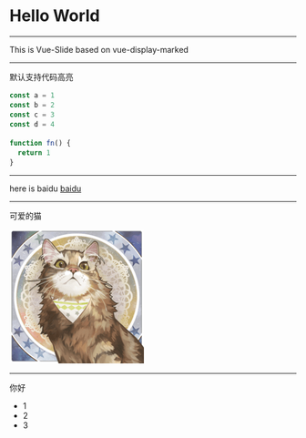 <!-- color: red; -->
<!-- style: font-weight: bold; background: #efefef;  -->

# Hello World

----
<!-- color: #000; -->

This is Vue-Slide based on vue-display-marked

----

默认支持代码高亮

```js
const a = 1
const b = 2
const c = 3
const d = 4

function fn() {       
  return 1
}
```

<style>
  pre[class*="language-"] {
    font-size: 30px;
    border-radius: 5px;
  }
</style>

----

here is baidu [baidu](https://www.baidu.com)

----

可爱的猫

![img](./static/test.png)

----

你好
- 1
- 2
- 3